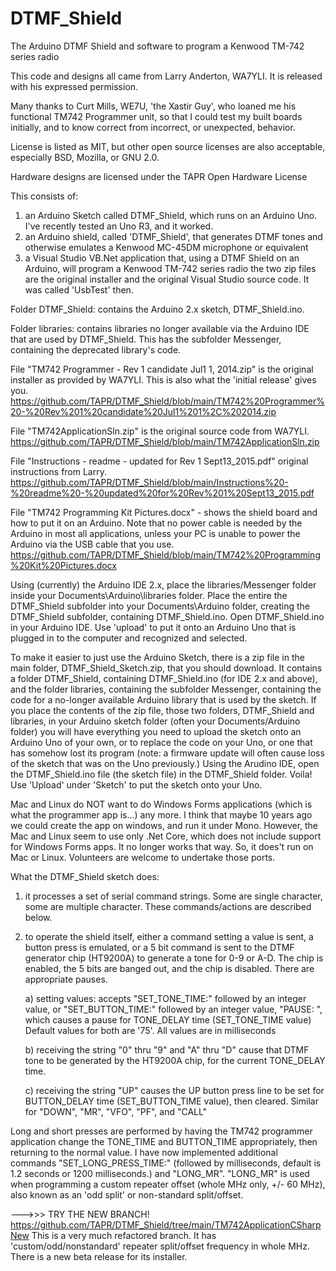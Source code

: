# DTMF_Shield
The Arduino DTMF Shield and software to program a Kenwood TM-742 series radio

This code and designs all came from Larry Anderton, WA7YLI.  It is released with his expressed permission.

Many thanks to Curt Mills, WE7U, 'the Xastir Guy', who loaned me his functional TM742 Programmer unit, so that I could test my built boards initially,
and to know correct from incorrect, or unexpected, behavior.

License is listed as MIT, but other open source licenses are also acceptable, especially BSD, Mozilla, or GNU 2.0.

Hardware designs are licensed under the TAPR Open Hardware License
 
This consists of:
1) an Arduino Sketch called DTMF_Shield, which runs on an Arduino Uno.  I've recently tested an Uno R3, and it worked.
2) an Arduino shield, called 'DTMF_Shield', that generates DTMF tones and otherwise emulates a Kenwood MC-45DM microphone or equivalent
3) a Visual Studio VB.Net application that, using a DTMF Shield on an Arduino, will program a Kenwood TM-742 series radio
  the two zip files are the original installer and the original Visual Studio source code.  It was called 'UsbTest' then.

Folder DTMF_Shield: contains the Arduino 2.x sketch, DTMF_Shield.ino.

Folder libraries: contains libraries no longer available via the Arduino IDE that are used by DTMF_Shield.  This has the subfolder Messenger, containing
the deprecated library's code.

File "TM742 Programmer - Rev 1 candidate Jul1 1, 2014.zip" is the original installer as provided by WA7YLI.  This is also what the 'initial release' gives you.
https://github.com/TAPR/DTMF_Shield/blob/main/TM742%20Programmer%20-%20Rev%201%20candidate%20Jul1%201%2C%202014.zip

File "TM742ApplicationSln.zip" is the original source code from WA7YLI.
https://github.com/TAPR/DTMF_Shield/blob/main/TM742ApplicationSln.zip

File "Instructions - readme - updated for Rev 1 Sept13_2015.pdf" original instructions from Larry.
https://github.com/TAPR/DTMF_Shield/blob/main/Instructions%20-%20readme%20-%20updated%20for%20Rev%201%20Sept13_2015.pdf

File "TM742 Programming Kit Pictures.docx" - shows the shield board and how to put it on an Arduino.  Note that no power cable is needed by the Arduino in most all
applications, unless your PC is unable to power the Arduino via the USB cable that you use.
https://github.com/TAPR/DTMF_Shield/blob/main/TM742%20Programming%20Kit%20Pictures.docx

Using (currently) the Arduino IDE 2.x, place the libraries/Messenger folder inside your Documents\Arduino\libraries folder.  Place the entire the DTMF_Shield subfolder
into your Documents\Arduino folder, creating the DTMF_Shield subfolder, containing DTMF_Shield.ino.  Open DTMF_Shield.ino in your Arduino IDE.
Use 'upload' to put it onto an Arduino Uno that is plugged in to the computer and recognized and selected.

To make it easier to just use the Arduino Sketch, there is a zip file in the main folder, DTMF_Shield_Sketch.zip, that you should download.  It contains a folder DTMF_Shield,
containing DTMF_Shield.ino (for IDE 2.x and above), and the folder libraries, containing the subfolder Messenger, containing the code for a no-longer available Arduino library
that is used by the sketch.  If you place the contents of the zip file, those two folders, DTMF_Shield and libraries, in your Arduino sketch folder (often your Documents/Arduino folder)
you will have everything you need to upload the sketch onto an Arduino Uno of your own, or to replace the code on your Uno, or one that has somehow lost its program (note: a firmware update
will often cause loss of the sketch that was on the Uno previously.)  Using the Arudino IDE, open the DTMF_Shield.ino file (the sketch file) in the DTMF_Shield folder.  Voila!  Use 'Upload'
under 'Sketch' to put the sketch onto your Uno.

Mac and Linux do NOT want to do Windows Forms applications (which is what the programmer app is...) any more. I think that maybe 10 years ago we could create
the app on windows, and run it under Mono.  However, the Mac and Linux seem to use only .Net Core, which does not include support for Windows Forms apps.  It no longer
works that way.  So, it does't run on Mac or Linux.  Volunteers are welcome to undertake those ports.

What the DTMF_Shield sketch does:
1) it processes a set of serial command strings.  Some are single character, some are multiple character.  These commands/actions are described below.
2) to operate the shield itself, either a command setting a value is sent, a button press is emulated, or a 5 bit command is sent to the DTMF generator chip (HT9200A)
  to generate a tone for 0-9 or A-D.	The chip is enabled, the 5 bits are banged out, and the chip is disabled.  There are appropriate pauses.
	
	a) setting values: accepts "SET_TONE_TIME:" followed by an integer value, or "SET_BUTTON_TIME:" followed by an integer value, "PAUSE: ", which causes a
		pause for TONE_DELAY time (SET_TONE_TIME value) Default values for both are '75'.  All values are in milliseconds
		
	b) receiving the string "0" thru "9" and "A" thru "D" cause that DTMF tone to be generated by the HT9200A chip, for the current TONE_DELAY time.
	
	c) receiving the string "UP" causes the UP button press line to be set for BUTTON_DELAY time (SET_BUTTON_TIME value), then cleared.
    		Similar for "DOWN", "MR", "VFO", "PF", and "CALL"
	
Long and short presses are performed by having the TM742 programmer application change the TONE_TIME and BUTTON_TIME appropriately, then returning to the normal value.
I have now implemented additional commands "SET_LONG_PRESS_TIME:" (followed by milliseconds, default is 1.2 seconds or 1200 milliseconds.) and "LONG_MR".
"LONG_MR" is used when programming a custom repeater offset (whole MHz only, +/- 60 MHz), also known as an 'odd split' or non-standard split/offset.

--->>> TRY THE NEW BRANCH! https://github.com/TAPR/DTMF_Shield/tree/main/TM742ApplicationCSharpNew 
This is a very much refactored branch.  It has 'custom/odd/nonstandard' repeater split/offset frequency in whole MHz.  There is a new beta release for its installer.

